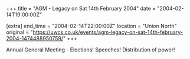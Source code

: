 +++
title = "AGM - Legacy on Sat 14th February 2004"
date = "2004-02-14T19:00:00Z"

[extra]
end_time = "2004-02-14T22:00:00Z"
location = "Union North"
original = "https://uwcs.co.uk/events/agm-legacy-on-sat-14th-february-2004-1474488950759/"
+++

Annual General Meeting - Elections\! Speeches\! Distribution of power\!

